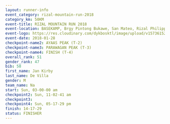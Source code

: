 ```yaml
---
layout: runner-info 
event_category: rizal-mountain-run-2018 
category_km: 50KM 
event-title: RIZAL MOUNTAIN RUN 2018 
event-location: BASEKAMP, Brgy Pintong Bukawe, San Mateo, Rizal Philippines 
event-logo: https://res.cloudinary.com/dykbosktl/image/upload/v1573615202/Logo/Logo_k6yc4p.jpg 
event-date: 2018-01-28 
checkpoint-name2: AYAAS PEAK (T-2) 
checkpoint-name3: PARAWAGAN PEAK (T-3) 
checkpoint-name4: FINISH (T-4) 
overall_rank: 51
gender_rank: 47
bib: 58
first_name: Jan Kirby
last_name: De Villa
gender: M
team_name: Na
start: Sun, 03-00-00 am
checkpoint2: Sun, 11-02-41 am
checkpoint3: 
checkpoint4: Sun, 05-17-29 pm
finish: 14-17-29
status: FINISHER
---
```

